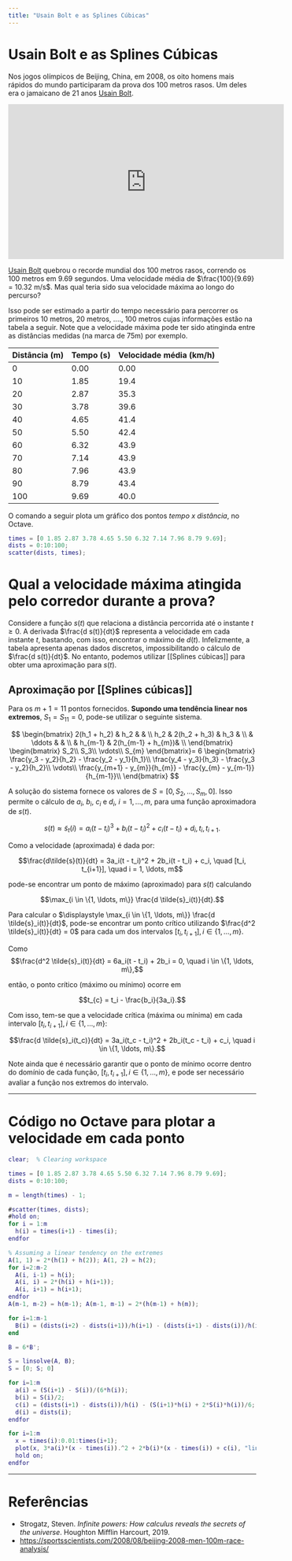 ```yaml
---
title: "Usain Bolt e as Splines Cúbicas"
---
```


# Usain Bolt e as Splines Cúbicas

Nos jogos olímpicos de Beijing, China, em 2008, os oito homens mais rápidos do mundo participaram da prova dos 100 metros rasos. Um deles era o jamaicano de 21 anos [Usain Bolt](https://pt.wikipedia.org/wiki/Usain_Bolt).

<iframe width="560" height="315" src="https://www.youtube.com/embed/oetnQgsoN-o?controls=0" title="YouTube video player" frameborder="0" allow="accelerometer; autoplay; clipboard-write; encrypted-media; gyroscope; picture-in-picture" allowfullscreen></iframe>

[Usain Bolt](https://pt.wikipedia.org/wiki/Usain_Bolt) quebrou o recorde mundial dos 100 metros rasos, correndo os 100 metros em 9.69 segundos. Uma velocidade média de $\frac{100}{9.69} = 10.32 m/s$.  Mas qual teria sido sua velocidade máxima ao longo do percurso?

Isso pode ser estimado a partir do tempo necessário para percorrer os primeiros 10 metros, 20 metros, ...., 100 metros cujas informações estão na tabela a seguir. Note que a velocidade máxima pode ter sido atinginda entre as distâncias medidas (na marca de 75m) por exemplo.

| Distância (m) | Tempo (s) | Velocidade média (km/h)|
| ------------- | --------- | ---------------- |
| 0             | 0.00      | 0.00             |
| 10            | 1.85      | 19.4             |
| 20            | 2.87      | 35.3             |
| 30            | 3.78      | 39.6             |
| 40            | 4.65      | 41.4             |
| 50            | 5.50      | 42.4             |
| 60            | 6.32      | 43.9             |
| 70            | 7.14      | 43.9             |
| 80            | 7.96      | 43.9             |
| 90            | 8.79      | 43.4             |
| 100           | 9.69      | 40.0             |


O comando a seguir plota um gráfico dos pontos *tempo x distância*, no Octave. 

```matlab
times = [0 1.85 2.87 3.78 4.65 5.50 6.32 7.14 7.96 8.79 9.69];
dists = 0:10:100;
scatter(dists, times);
```

# Qual a velocidade máxima atingida pelo corredor durante a prova?

Considere a função $s(t)$ que relaciona a distância percorrida até o instante $t \geq 0$. A derivada $\frac{d s(t)}{dt}$ representa a velocidade em cada instante $t$, bastando, com isso, encontrar o máximo de $d(t)$. Infelizmente, a tabela apresenta apenas dados discretos, impossibilitando o cálculo de $\frac{d s(t)}{dt}$. No entanto, podemos utilizar [[Splines cúbicas]] para obter uma aproximação para $s(t)$.


## Aproximação por [[Splines cúbicas]]

Para os $m+1 = 11$ pontos fornecidos. **Supondo uma tendência linear nos extremos**, $S_1 = S_{11} = 0$, pode-se utilizar o seguinte sistema.

$$
\begin{bmatrix}
2(h_1 + h_2) & h_2           & & \\
h_2          & 2(h_2 + h_3)  & h_3 & \\
             & \ddots        & & \\
			 & h_{m-1}        & 2(h_{m-1} + h_{m})& \\
\end{bmatrix} \begin{bmatrix}
S_2\\
S_3\\
\vdots\\
S_{m}
\end{bmatrix}= 
6 \begin{bmatrix}
\frac{y_3 - y_2}{h_2} - \frac{y_2 - y_1}{h_1}\\
\frac{y_4 - y_3}{h_3} - \frac{y_3 - y_2}{h_2}\\
\vdots\\
\frac{y_{m+1} - y_{m}}{h_{m}} - \frac{y_{m} - y_{m-1}}{h_{m-1}}\\
\end{bmatrix}
$$

A solução do sistema fornece os valores de $S = [0, S_2, \ldots, S_{m}, 0]$. Isso permite o cálculo de $a_i$,  $b_i$,  $c_i$  e $d_i$, $i = 1, \ldots, m$, para uma função aproximadora de $s(t)$.

$$s(t) \approx \tilde{s}_t(i) = a_i(t - t_i)^3 + b_i(t -t_i)^2 + c_i(t -t_i) + d_i, t_i, t_{i+1}.$$

Como a velocidade (aproximada) é dada por:  

$$\frac{d\tilde{s}(t)}{dt} = 3a_i(t - t_i)^2 + 2b_i(t - t_i) + c_i, \quad [t_i, t_{i+1}], \quad i = 1, \ldots, m$$

pode-se encontrar um ponto de máximo (aproximado) para $s(t)$ calculando 

$$\max_{i \in \{1, \ldots, m\}}  \frac{d \tilde{s}_i(t)}{dt}.$$

Para calcular o $\displaystyle \max_{i \in \{1, \ldots, m\}} \frac{d \tilde{s}_i(t)}{dt}$, pode-se encontrar um ponto crítico utilizando $\frac{d^2 \tilde{s}_i(t)}{dt} = 0$ para cada um dos intervalos $[t_i, t_{i+1}], i \in \{1, \ldots, m\}$.

Como 
$$\frac{d^2 \tilde{s}_i(t)}{dt} = 6a_i(t - t_i) + 2b_i = 0, \quad i \in \{1, \ldots, m\},$$ 

então, o ponto crítico (máximo ou mínimo) ocorre em

$$t_{c} = t_i - \frac{b_i}{3a_i}.$$ 

Com isso, tem-se que a velocidade crítica (máxima ou mínima) em cada intervalo $[t_i, t_{i+1}], i \in \{1, \ldots, m\}$:

$$\frac{d \tilde{s}_i(t_c)}{dt} = 3a_i(t_c - t_i)^2 + 2b_i(t_c - t_i) + c_i, \quad i \in \{1, \ldots, m\}.$$

Note ainda que é necessário garantir que o ponto de mínimo ocorre dentro do domínio de cada função, $[t_i, t_{i+1}], i \in \{1, \ldots, m\}$, e pode ser necessário avaliar a função nos extremos do intervalo.

---

# Código no Octave para plotar a velocidade em cada ponto

```matlab
clear;  % Clearing workspace

times = [0 1.85 2.87 3.78 4.65 5.50 6.32 7.14 7.96 8.79 9.69];
dists = 0:10:100;

m = length(times) - 1;

#scatter(times, dists);
#hold on;
for i = 1:m
  h(i) = times(i+1) - times(i);
endfor

% Assuming a linear tendency on the extremes
A(1, 1) = 2*(h(1) + h(2)); A(1, 2) = h(2);
for i=2:m-2
  A(i, i-1) = h(i);
  A(i, i) = 2*(h(i) + h(i+1));
  A(i, i+1) = h(i+1);
endfor
A(m-1, m-2) = h(m-1); A(m-1, m-1) = 2*(h(m-1) + h(m));

for i=1:m-1
  B(i) = (dists(i+2) - dists(i+1))/h(i+1) - (dists(i+1) - dists(i))/h(i);
end

B = 6*B';

S = linsolve(A, B);
S = [0; S; 0]

for i=1:m
  a(i) = (S(i+1) - S(i))/(6*h(i));
  b(i) = S(i)/2;
  c(i) = (dists(i+1) - dists(i))/h(i) - (S(i+1)*h(i) + 2*S(i)*h(i))/6;
  d(i) = dists(i);
endfor

for i=1:m
  x = times(i):0.01:times(i+1);
  plot(x, 3*a(i)*(x - times(i)).^2 + 2*b(i)*(x - times(i)) + c(i), "linewidth", 2);
  hold on;
endfor
```

--- 
# Referências 

- Strogatz, Steven. _Infinite powers: How calculus reveals the secrets of the universe_. Houghton Mifflin Harcourt, 2019.
- https://sportsscientists.com/2008/08/beijing-2008-men-100m-race-analysis/
